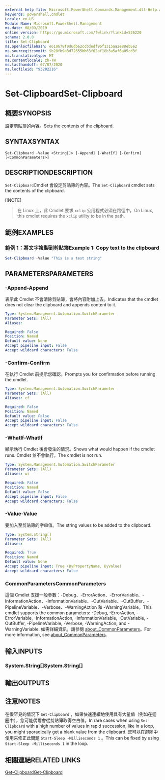 ```yaml
---
external help file: Microsoft.PowerShell.Commands.Management.dll-Help.xml
keywords: powershell,cmdlet
Locale: en-US
Module Name: Microsoft.PowerShell.Management
ms.date: 08/09/2019
online version: https://go.microsoft.com/fwlink/?linkid=526220
schema: 2.0.0
title: Set-Clipboard
ms.openlocfilehash: e610678f0d6db62ccbdedf96f1315aa2e88eb5e2
ms.sourcegitcommit: 9b28fb9a3d72655bb63f62af18b3a5af6a05cd3f
ms.translationtype: MT
ms.contentlocale: zh-TW
ms.lasthandoff: 07/07/2020
ms.locfileid: "93202216"
---
```

# <span data-ttu-id="becd5-103">Set-Clipboard</span><span class="sxs-lookup"><span data-stu-id="becd5-103">Set-Clipboard</span></span>

## <span data-ttu-id="becd5-104">概要</span><span class="sxs-lookup"><span data-stu-id="becd5-104">SYNOPSIS</span></span>
<span data-ttu-id="becd5-105">設定剪貼簿的內容。</span><span class="sxs-lookup"><span data-stu-id="becd5-105">Sets the contents of the clipboard.</span></span>

## <span data-ttu-id="becd5-106">SYNTAX</span><span class="sxs-lookup"><span data-stu-id="becd5-106">SYNTAX</span></span>

```
Set-Clipboard -Value <String[]> [-Append] [-WhatIf] [-Confirm] [<CommonParameters>]
```

## <span data-ttu-id="becd5-107">DESCRIPTION</span><span class="sxs-lookup"><span data-stu-id="becd5-107">DESCRIPTION</span></span>

<span data-ttu-id="becd5-108">`Set-Clipboard`Cmdlet 會設定剪貼簿的內容。</span><span class="sxs-lookup"><span data-stu-id="becd5-108">The `Set-Clipboard` cmdlet sets the contents of the clipboard.</span></span>

[!NOTE]
> <span data-ttu-id="becd5-109">在 Linux 上，此 Cmdlet 要求 `xclip` 公用程式必須在路徑中。</span><span class="sxs-lookup"><span data-stu-id="becd5-109">On Linux, this cmdlet requires the `xclip` utility to be in the path.</span></span>

## <span data-ttu-id="becd5-110">範例</span><span class="sxs-lookup"><span data-stu-id="becd5-110">EXAMPLES</span></span>

### <span data-ttu-id="becd5-111">範例 1：將文字複製到剪貼簿</span><span class="sxs-lookup"><span data-stu-id="becd5-111">Example 1: Copy text to the clipboard</span></span>

```powershell
Set-Clipboard -Value "This is a test string"
```

## <span data-ttu-id="becd5-112">PARAMETERS</span><span class="sxs-lookup"><span data-stu-id="becd5-112">PARAMETERS</span></span>

### <span data-ttu-id="becd5-113">-Append</span><span class="sxs-lookup"><span data-stu-id="becd5-113">-Append</span></span>

<span data-ttu-id="becd5-114">表示此 Cmdlet 不會清除剪貼簿，會將內容附加上去。</span><span class="sxs-lookup"><span data-stu-id="becd5-114">Indicates that the cmdlet does not clear the clipboard and appends content to it.</span></span>

```yaml
Type: System.Management.Automation.SwitchParameter
Parameter Sets: (All)
Aliases:

Required: False
Position: Named
Default value: None
Accept pipeline input: False
Accept wildcard characters: False
```

### <span data-ttu-id="becd5-115">-Confirm</span><span class="sxs-lookup"><span data-stu-id="becd5-115">-Confirm</span></span>

<span data-ttu-id="becd5-116">在執行 Cmdlet 前提示您確認。</span><span class="sxs-lookup"><span data-stu-id="becd5-116">Prompts you for confirmation before running the cmdlet.</span></span>

```yaml
Type: System.Management.Automation.SwitchParameter
Parameter Sets: (All)
Aliases: cf

Required: False
Position: Named
Default value: False
Accept pipeline input: False
Accept wildcard characters: False
```

### <span data-ttu-id="becd5-117">-WhatIf</span><span class="sxs-lookup"><span data-stu-id="becd5-117">-WhatIf</span></span>

<span data-ttu-id="becd5-118">顯示執行 Cmdlet 後會發生的情況。</span><span class="sxs-lookup"><span data-stu-id="becd5-118">Shows what would happen if the cmdlet runs.</span></span> <span data-ttu-id="becd5-119">Cmdlet 並不會執行。</span><span class="sxs-lookup"><span data-stu-id="becd5-119">The cmdlet is not run.</span></span>

```yaml
Type: System.Management.Automation.SwitchParameter
Parameter Sets: (All)
Aliases: wi

Required: False
Position: Named
Default value: False
Accept pipeline input: False
Accept wildcard characters: False
```

### <span data-ttu-id="becd5-120">-Value</span><span class="sxs-lookup"><span data-stu-id="becd5-120">-Value</span></span>

<span data-ttu-id="becd5-121">要加入至剪貼簿的字串值。</span><span class="sxs-lookup"><span data-stu-id="becd5-121">The string values to be added to the clipboard.</span></span>

```yaml
Type: System.String[]
Parameter Sets: (All)
Aliases:

Required: True
Position: Named
Default value: None
Accept pipeline input: True (ByPropertyName, ByValue)
Accept wildcard characters: False
```

### <span data-ttu-id="becd5-122">CommonParameters</span><span class="sxs-lookup"><span data-stu-id="becd5-122">CommonParameters</span></span>

<span data-ttu-id="becd5-123">這個 Cmdlet 支援一般參數：-Debug、-ErrorAction、-ErrorVariable、-InformationAction、-InformationVariable、-OutVariable、-OutBuffer、-PipelineVariable、-Verbose、-WarningAction 和 -WarningVariable。</span><span class="sxs-lookup"><span data-stu-id="becd5-123">This cmdlet supports the common parameters: -Debug, -ErrorAction, -ErrorVariable, -InformationAction, -InformationVariable, -OutVariable, -OutBuffer, -PipelineVariable, -Verbose, -WarningAction, and -WarningVariable.</span></span> <span data-ttu-id="becd5-124">如需詳細資訊，請參閱 [about_CommonParameters](https://go.microsoft.com/fwlink/?LinkID=113216)。</span><span class="sxs-lookup"><span data-stu-id="becd5-124">For more information, see [about_CommonParameters](https://go.microsoft.com/fwlink/?LinkID=113216).</span></span>

## <span data-ttu-id="becd5-125">輸入</span><span class="sxs-lookup"><span data-stu-id="becd5-125">INPUTS</span></span>

### <span data-ttu-id="becd5-126">System.String[]</span><span class="sxs-lookup"><span data-stu-id="becd5-126">System.String[]</span></span>

## <span data-ttu-id="becd5-127">輸出</span><span class="sxs-lookup"><span data-stu-id="becd5-127">OUTPUTS</span></span>

## <span data-ttu-id="becd5-128">注意</span><span class="sxs-lookup"><span data-stu-id="becd5-128">NOTES</span></span>

<span data-ttu-id="becd5-129">在很罕見的情況下 `Set-Clipboard` ，如果快速連續地使用具有大量值（例如在迴圈中），您可能偶爾會從剪貼簿取得空白值。</span><span class="sxs-lookup"><span data-stu-id="becd5-129">In rare cases when using `Set-Clipboard` with a high number of values in rapid succession, like in a loop, you might sporadically get a blank value from the clipboard.</span></span> <span data-ttu-id="becd5-130">您可以在迴圈中使用來修正此問題 `Start-Sleep -Milliseconds 1` 。</span><span class="sxs-lookup"><span data-stu-id="becd5-130">This can be fixed by using `Start-Sleep -Milliseconds 1` in the loop.</span></span>

## <span data-ttu-id="becd5-131">相關連結</span><span class="sxs-lookup"><span data-stu-id="becd5-131">RELATED LINKS</span></span>

[<span data-ttu-id="becd5-132">Get-Clipboard</span><span class="sxs-lookup"><span data-stu-id="becd5-132">Get-Clipboard</span></span>](Get-Clipboard.md)
